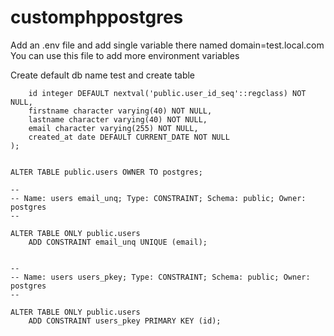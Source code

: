 # customphppostgres

Add an .env file and add single variable there named 
domain=test.local.com
You can use this file to add more environment variables


Create default db name test and create table

```CREATE TABLE public.users (
    id integer DEFAULT nextval('public.user_id_seq'::regclass) NOT NULL,
    firstname character varying(40) NOT NULL,
    lastname character varying(40) NOT NULL,
    email character varying(255) NOT NULL,
    created_at date DEFAULT CURRENT_DATE NOT NULL
);


ALTER TABLE public.users OWNER TO postgres;

--
-- Name: users email_unq; Type: CONSTRAINT; Schema: public; Owner: postgres
--

ALTER TABLE ONLY public.users
    ADD CONSTRAINT email_unq UNIQUE (email);


--
-- Name: users users_pkey; Type: CONSTRAINT; Schema: public; Owner: postgres
--

ALTER TABLE ONLY public.users
    ADD CONSTRAINT users_pkey PRIMARY KEY (id);



